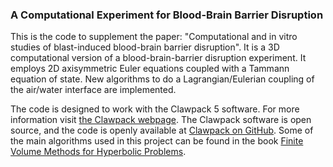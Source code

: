 ### A Computational Experiment for Blood-Brain Barrier Disruption 

This is the code to supplement the paper: "Computational and in vitro studies of blast-induced blood-brain barrier disruption". It is a 3D computational version of a blood-brain-barrier disruption experiment. It employs 2D axisymmetric Euler equations coupled with a Tammann equation of state. New algorithms to do a Lagrangian/Eulerian coupling of the air/water interface are implemented.

The code is designed to work with the Clawpack 5 software. For more information visit [the Clawpack webpage](http://www.clawpack.org/ ). The Clawpack software is open source, and the code is openly available at [Clawpack on GitHub](https://github.com/clawpack/clawpack). Some of the main algorithms used in this project can be found in the book [ Finite Volume Methods for Hyperbolic Problems](http://depts.washington.edu/clawpack/book.html).
